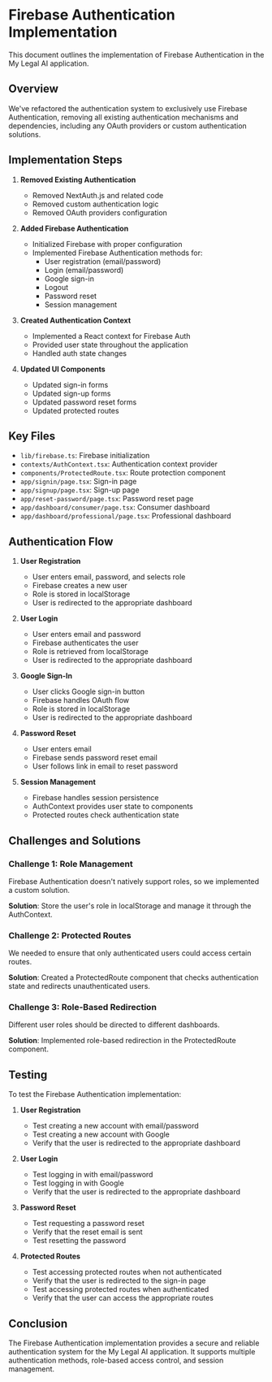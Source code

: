 # Firebase Authentication Implementation

This document outlines the implementation of Firebase Authentication in the My Legal AI application.

## Overview

We've refactored the authentication system to exclusively use Firebase Authentication, removing all existing authentication mechanisms and dependencies, including any OAuth providers or custom authentication solutions.

## Implementation Steps

1. **Removed Existing Authentication**
   - Removed NextAuth.js and related code
   - Removed custom authentication logic
   - Removed OAuth providers configuration

2. **Added Firebase Authentication**
   - Initialized Firebase with proper configuration
   - Implemented Firebase Authentication methods for:
     - User registration (email/password)
     - Login (email/password)
     - Google sign-in
     - Logout
     - Password reset
     - Session management

3. **Created Authentication Context**
   - Implemented a React context for Firebase Auth
   - Provided user state throughout the application
   - Handled auth state changes

4. **Updated UI Components**
   - Updated sign-in forms
   - Updated sign-up forms
   - Updated password reset forms
   - Updated protected routes

## Key Files

- `lib/firebase.ts`: Firebase initialization
- `contexts/AuthContext.tsx`: Authentication context provider
- `components/ProtectedRoute.tsx`: Route protection component
- `app/signin/page.tsx`: Sign-in page
- `app/signup/page.tsx`: Sign-up page
- `app/reset-password/page.tsx`: Password reset page
- `app/dashboard/consumer/page.tsx`: Consumer dashboard
- `app/dashboard/professional/page.tsx`: Professional dashboard

## Authentication Flow

1. **User Registration**
   - User enters email, password, and selects role
   - Firebase creates a new user
   - Role is stored in localStorage
   - User is redirected to the appropriate dashboard

2. **User Login**
   - User enters email and password
   - Firebase authenticates the user
   - Role is retrieved from localStorage
   - User is redirected to the appropriate dashboard

3. **Google Sign-In**
   - User clicks Google sign-in button
   - Firebase handles OAuth flow
   - Role is stored in localStorage
   - User is redirected to the appropriate dashboard

4. **Password Reset**
   - User enters email
   - Firebase sends password reset email
   - User follows link in email to reset password

5. **Session Management**
   - Firebase handles session persistence
   - AuthContext provides user state to components
   - Protected routes check authentication state

## Challenges and Solutions

### Challenge 1: Role Management

Firebase Authentication doesn't natively support roles, so we implemented a custom solution.

**Solution**: Store the user's role in localStorage and manage it through the AuthContext.

### Challenge 2: Protected Routes

We needed to ensure that only authenticated users could access certain routes.

**Solution**: Created a ProtectedRoute component that checks authentication state and redirects unauthenticated users.

### Challenge 3: Role-Based Redirection

Different user roles should be directed to different dashboards.

**Solution**: Implemented role-based redirection in the ProtectedRoute component.

## Testing

To test the Firebase Authentication implementation:

1. **User Registration**
   - Test creating a new account with email/password
   - Test creating a new account with Google
   - Verify that the user is redirected to the appropriate dashboard

2. **User Login**
   - Test logging in with email/password
   - Test logging in with Google
   - Verify that the user is redirected to the appropriate dashboard

3. **Password Reset**
   - Test requesting a password reset
   - Verify that the reset email is sent
   - Test resetting the password

4. **Protected Routes**
   - Test accessing protected routes when not authenticated
   - Verify that the user is redirected to the sign-in page
   - Test accessing protected routes when authenticated
   - Verify that the user can access the appropriate routes

## Conclusion

The Firebase Authentication implementation provides a secure and reliable authentication system for the My Legal AI application. It supports multiple authentication methods, role-based access control, and session management.
